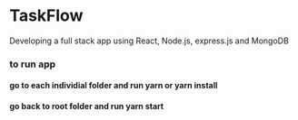 # TaskFlow

Developing a full stack app using React, Node.js, express.js and MongoDB

### to run app
#### go to each individial folder and run yarn or yarn install
#### go back to root folder and run yarn start


